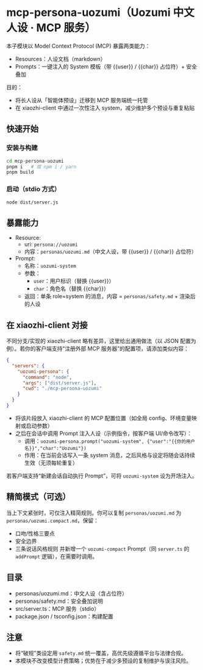 # mcp-persona-uozumi（Uozumi 中文人设 · MCP 服务）

本子模块以 Model Context Protocol (MCP) 暴露两类能力：
- Resources：人设文档（markdown）
- Prompts：一键注入的 System 模板（带 {{user}} / {{char}} 占位符）+ 安全叠加

目的：
- 将长人设从「智能体预设」迁移到 MCP 服务端统一托管
- 在 xiaozhi-client 中通过一次性注入 system，减少维护多个预设与重复粘贴

## 快速开始

### 安装与构建
```bash
cd mcp-persona-uozumi
pnpm i   # 或 npm i / yarn
pnpm build
```

### 启动（stdio 方式）
```bash
node dist/server.js
```

## 暴露能力

- Resource:
  - uri: `persona://uozumi`
  - 内容：`personas/uozumi.md`（中文人设，带 {{user}} / {{char}} 占位符）
- Prompt:
  - 名称：`uozumi-system`
  - 参数：
    - `user`：用户标识（替换 {{user}}）
    - `char`：角色名（替换 {{char}}）
  - 返回：单条 role=system 的消息，内容 = `personas/safety.md` + 渲染后的人设

## 在 xiaozhi-client 对接

不同分支/实现的 xiaozhi-client 略有差异，这里给出通用做法（以 JSON 配置为例）。若你的客户端支持“注册外部 MCP 服务器”的配置项，请添加类似内容：

```json
{
  "servers": {
    "uozumi-persona": {
      "command": "node",
      "args": ["dist/server.js"],
      "cwd": "./mcp-persona-uozumi"
    }
  }
}
```

- 将该片段放入 xiaozhi-client 的 MCP 配置位置（如全局 config、环境变量映射或启动参数）
- 之后在会话中调用 Prompt 注入人设（示例指令，按客户端 UI/命令改写）：
  - 调用：`uozumi-persona.prompt("uozumi-system", {"user":"{{你的用户名}}","char":"Uozumi"})`
  - 作用：在当前会话写入一条 system 消息，之后风格与设定将随会话持续生效（无须每轮重复）

若客户端支持“新建会话自动执行 Prompt”，可将 `uozumi-system` 设为开场注入。

## 精简模式（可选）

当上下文紧张时，可仅注入精简规则。你可以复制 `personas/uozumi.md` 为 `personas/uozumi.compact.md`，保留：
- 口吻/性格三要点
- 安全边界
- 三条说话风格规则
并新增一个 `uozumi-compact` Prompt（同 `server.ts` 的 `addPrompt` 逻辑），在需要时调用。

## 目录
- personas/uozumi.md：中文人设（含占位符）
- personas/safety.md：安全叠加说明
- src/server.ts：MCP 服务（stdio）
- package.json / tsconfig.json：构建配置

## 注意
- 将“破规”类设定用 `safety.md` 统一覆盖，高优先级遵循平台与法律合规。
- 本模块不改变模型计费策略；优势在于减少多预设的复制维护与误注风险。